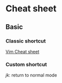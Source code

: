 # Cheat sheet

## Basic

### Classic shortcut

[Vim Cheat sheet](https://vim.rtorr.com)

### Custom shortcut

*jk*: return to normal mode
